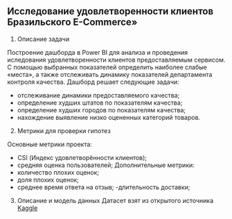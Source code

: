 ## Исследование удовлетворенности клиентов Бразильского E-Commerce»
  1. Описание задачи

Построение дашборда в Power BI для анализа и проведения иследования удовлетворенности клиентов предоставляемым сервисом.
С помощью выбранных показателей определить наиболее слабые «места», а также отслеживать динамику показателей департамента контроля качества. Дашборд решает следующие задачи:
- отслеживание динамики предоставляемого качества;
- определение худших штатов по показателям качества;
- определение худших городов по показателям качества;
- нахождение выявление низко оцененных категорий товаров. 
2. Метрики для проверки гипотез
  
Основные метрики проекта:
- CSI (Индекс удовлетворённости клиентов);
- средняя оценка пользователей;
Дополнительные метрики:
- количество плохих оценок;
- доля плохих оценок;
- среднее время ответа на отзыв;
-длительность доставки;
3. Описание и модель данных 
Датасет взят из открытого источника [Kaggle](https://www.kaggle.com/datasets/olistbr/brazilian-ecommerce/)

